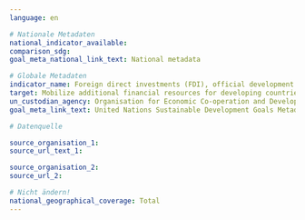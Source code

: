 ```yaml
---
language: en

# Nationale Metadaten
national_indicator_available:
comparison_sdg:
goal_meta_national_link_text: National metadata

# Globale Metadaten
indicator_name: Foreign direct investments (FDI), official development assistance and South-South Cooperation as a proportion of total domestic budget
target: Mobilize additional financial resources for developing countries from multiple sources
un_custodian_agency: Organisation for Economic Co-operation and Development (OECD), United Nations Conference on Trade and Development (UNCTAD)
goal_meta_link_text: United Nations Sustainable Development Goals Metadata

# Datenquelle

source_organisation_1:
source_url_text_1:

source_organisation_2:
source_url_2:

# Nicht ändern!
national_geographical_coverage: Total
---
```

